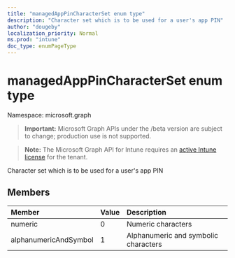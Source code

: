 ```yaml
---
title: "managedAppPinCharacterSet enum type"
description: "Character set which is to be used for a user's app PIN"
author: "dougeby"
localization_priority: Normal
ms.prod: "intune"
doc_type: enumPageType
---
```


# managedAppPinCharacterSet enum type

Namespace: microsoft.graph

> **Important:** Microsoft Graph APIs under the /beta version are subject to change; production use is not supported.

> **Note:** The Microsoft Graph API for Intune requires an [active Intune license](https://go.microsoft.com/fwlink/?linkid=839381) for the tenant.

Character set which is to be used for a user's app PIN

## Members
|Member|Value|Description|
|:---|:---|:---|
|numeric|0|Numeric characters|
|alphanumericAndSymbol|1|Alphanumeric and symbolic characters|






